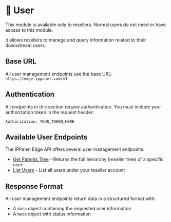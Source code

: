 # 👤 User

This module is available only to resellers. Normal users do not need or have access to this module.

It allows resellers to manage and query information related to their downstream users.

## Base URL

All user management endpoints use the base URL: `https://edge.ippanel.com/v1`

## Authentication

All endpoints in this section require authentication. You must include your authorization token in the request header:

```
Authorization: YOUR_TOKEN_HERE
```

## Available User Endpoints

The IPPanel Edge API offers several user management endpoints:

- [Get Parents Tree](./parents-tree) - Returns the full hierarchy (reseller tree) of a specific user
- [List Users](./list-users) - List all users under your reseller account

## Response Format

All user management endpoints return data in a structured format with:

- A `data` object containing the requested user information
- A `meta` object with status information
